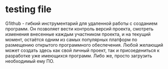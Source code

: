 # testing file

G1ithub - гибкий инструментарий для удаленной работы с созданием программ. Он позволяет вести контроль версий проекта, смотреть изменения внесенные каждым участником проекта, и на текущий момент, остаётся одним из самых популярных платформ по размещению открытого программного обеспечения. Любой желающий может создать здесь как свой личный проект, так и присоедениться к разработке уже имеющихся программ. Либо же, просто загрузить необходимый ему ПО.
